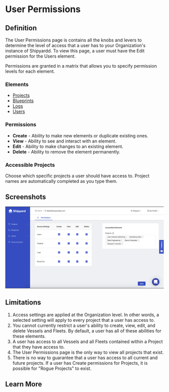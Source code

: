# User Permissions

## Definition

The User Permissions page is contains all the knobs and levers to determine the level of access that a user has to your Organization's instance of Shipyardd. To view this page, a user must have the Edit permission for the Users element.

Permissions are granted in a matrix that allows you to specify permission levels for each element. 

### Elements

* [Projects](../projects.md)
* [Blueprints](../blueprints/)
* [Logs](../logs/)
* [Users](user-management.md)

### Permissions

* **Create** - Ability to make new elements or duplicate existing ones.
* **View** - Ability to see and interact with an element.
* **Edit** - Ability to make changes to an existing element.
* **Delete** - Ability to remove the element permanently.

### Accessible Projects

Choose which specific projects a user should have access to. Project names are automatically completed as you type them.

## Screenshots

![Edit the permissions of a user](../../.gitbook/assets/image%20%2811%29.png)

## Limitations

1. Access settings are applied at the Organization level. In other words, a selected setting will apply to every project that a user has access to.
2. You cannot currently restrict a user's ability to create, view, edit, and delete Vessels and Fleets. By default, a user has all of these abilities for these elements.
3. A user has access to all Vessels and all Fleets contained within a Project that they have access to.
4. The User Permissions page is the only way to view all projects that exist.
5. There is no way to guarantee that a user has access to all current and future projects. If a user has Create permissions for Projects, it is possible for "Rogue Projects" to exist.

## Learn More


